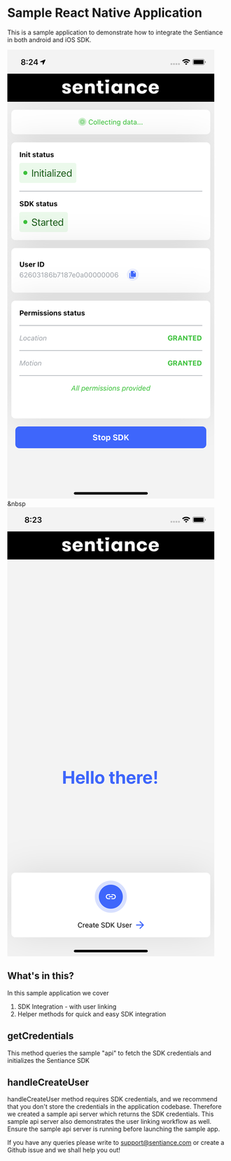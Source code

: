 # Sample React Native Application

This is a sample application to demonstrate how to integrate the Sentiance in both android and iOS SDK.

![](images/dashboard.png) &nbsp ![](images/home.png)

## What's in this?

In this sample application we cover

1. SDK Integration - with user linking
2. Helper methods for quick and easy SDK integration

## getCredentials

This method queries the sample "api" to fetch the
SDK credentials and initializes the Sentiance SDK

## handleCreateUser

handleCreateUser method requires SDK credentials, and we recommend that you don't store the credentials in the application codebase. Therefore we created a sample api server which returns the SDK credentials.
This sample api server also demonstrates the user linking workflow as well. Ensure the sample api server is running before launching the sample app.

If you have any queries please write to support@sentiance.com or create a Github issue and we shall help you out!
